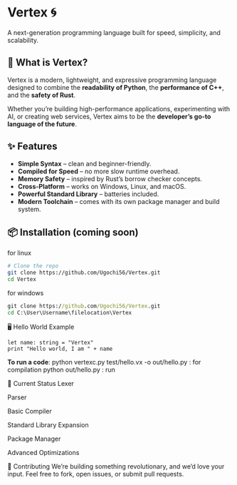 # Vertex 🌀  
A next-generation programming language built for speed, simplicity, and scalability.  

## 🚀 What is Vertex?  
Vertex is a modern, lightweight, and expressive programming language designed to combine the **readability of Python**, the **performance of C++**, and the **safety of Rust**.  

Whether you’re building high-performance applications, experimenting with AI, or creating web services, Vertex aims to be the **developer’s go-to language of the future**.  

## ✨ Features  
- **Simple Syntax** – clean and beginner-friendly.  
- **Compiled for Speed** – no more slow runtime overhead.  
- **Memory Safety** – inspired by Rust’s borrow checker concepts.  
- **Cross-Platform** – works on Windows, Linux, and macOS.  
- **Powerful Standard Library** – batteries included.  
- **Modern Toolchain** – comes with its own package manager and build system.  

## 📦 Installation (coming soon)  
for linux
```bash
# Clone the repo
git clone https://github.com/Ugochi56/Vertex.git
cd Vertex
```

for windows
```cmd
git clone https://github.com/Ugochi56/Vertex.git
cd C:\User\Username\filelocation\Vertex
```

🖥️ Hello World Example
```
let name: string = "Vertex"
print "Hello world, I am " + name
```

**To run a code**:
python vertexc.py test/hello.vx -o out/hello.py : for compilation
python out/hello.py : run

🧪 Current Status
 Lexer

 Parser

 Basic Compiler

 Standard Library Expansion

 Package Manager

 Advanced Optimizations

🤝 Contributing
We’re building something revolutionary, and we’d love your input.
Feel free to fork, open issues, or submit pull requests.
